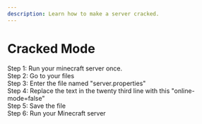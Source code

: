 ```yaml
---
description: Learn how to make a server cracked.
---
```


# Cracked Mode

Step 1: Run your minecraft server once.\
Step 2: Go to your files\
Step 3: Enter the file named "server.properties"\
Step 4: Replace the text in the twenty third line with this "online-mode=false"\
Step 5: Save the file\
Step 6: Run your Minecraft server
